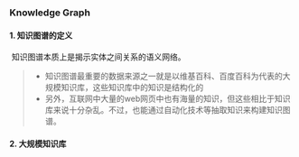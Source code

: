 ### Knowledge Graph

#### 1. 知识图谱的定义

​	知识图谱本质上是揭示实体之间关系的语义网络。

>- 知识图谱最重要的数据来源之一就是以维基百科、百度百科为代表的大规模知识库，这些知识库中的知识是结构化的
>- 另外，互联网中大量的web网页中也有海量的知识，但这些相比于知识库来说十分杂乱。不过，也能通过自动化技术等抽取知识来构建知识图谱。

#### 2. 大规模知识库

